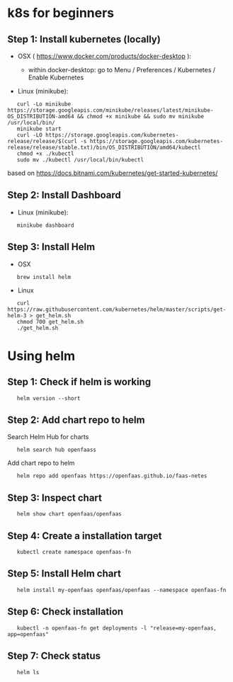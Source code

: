 # k8s for beginners

## Step 1: Install kubernetes (locally)

* OSX ( https://www.docker.com/products/docker-desktop ):
  * within docker-desktop: go to Menu / Preferences / Kubernetes / Enable Kubernetes

* Linux (minikube):
```
   curl -Lo minikube https://storage.googleapis.com/minikube/releases/latest/minikube-OS_DISTRIBUTION-amd64 && chmod +x minikube && sudo mv minikube /usr/local/bin/
   minikube start
   curl -LO https://storage.googleapis.com/kubernetes-release/release/$(curl -s https://storage.googleapis.com/kubernetes-release/release/stable.txt)/bin/OS_DISTRIBUTION/amd64/kubectl
   chmod +x ./kubectl
   sudo mv ./kubectl /usr/local/bin/kubectl
```

based on https://docs.bitnami.com/kubernetes/get-started-kubernetes/

## Step 2: Install Dashboard

* Linux (minikube):
  
```
   minikube dashboard
```


## Step 3: Install Helm

* OSX
```
   brew install helm
```

* Linux
```
   curl https://raw.githubusercontent.com/kubernetes/helm/master/scripts/get-helm-3 > get_helm.sh
   chmod 700 get_helm.sh
   ./get_helm.sh
```


# Using helm

## Step 1: Check if helm is working

```
   helm version --short
```

## Step 2: Add chart repo to helm

Search Helm Hub for charts

```
   helm search hub openfaass
```

Add chart repo to helm

```
   helm repo add openfaas https://openfaas.github.io/faas-netes
```

## Step 3: Inspect chart

```
   helm show chart openfaas/openfaas
```

## Step 4: Create a installation target

```
   kubectl create namespace openfaas-fn
```

## Step 5: Install Helm chart

```
   helm install my-openfaas openfaas/openfaas --namespace openfaas-fn
```

## Step 6: Check installation

``` 
   kubectl -n openfaas-fn get deployments -l "release=my-openfaas, app=openfaas"
```

## Step 7: Check status

```
   helm ls
```

